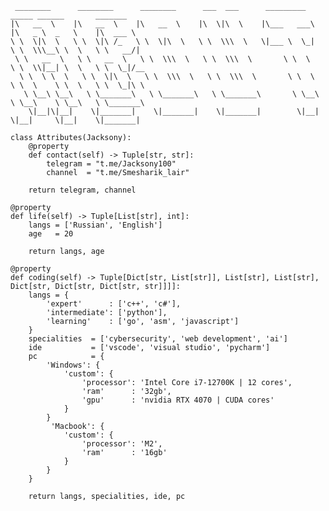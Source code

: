 
     ________      ________      ________      ___  ___      _________        _____ ______       _______      
    |\   __  \    |\   __  \    |\   __  \    |\  \|\  \    |\___   ___\     |\   _ \  _   \    |\  ___ \     
    \ \  \|\  \   \ \  \|\ /_   \ \  \|\  \   \ \  \\\  \   \|___ \  \_|     \ \  \\\__\ \  \   \ \   __/|    
     \ \   __  \   \ \   __  \   \ \  \\\  \   \ \  \\\  \       \ \  \       \ \  \\|__| \  \   \ \  \_|/__  
      \ \  \ \  \   \ \  \|\  \   \ \  \\\  \   \ \  \\\  \       \ \  \       \ \  \    \ \  \   \ \  \_|\ \ 
       \ \__\ \__\   \ \_______\   \ \_______\   \ \_______\       \ \__\       \ \__\    \ \__\   \ \_______\
        \|__|\|__|    \|_______|    \|_______|    \|_______|        \|__|        \|__|     \|__|    \|_______|             
    
    class Attributes(Jacksony):
        @property
        def contact(self) -> Tuple[str, str]:
            telegram = "t.me/Jacksony100"
            channel  = "t.me/Smesharik_lair"
        
        return telegram, channel

    @property
    def life(self) -> Tuple[List[str], int]:
        langs = ['Russian', 'English']
        age   = 20
        
        return langs, age
    
    @property
    def coding(self) -> Tuple[Dict[str, List[str]], List[str], List[str], Dict[str, Dict[str, Dict[str, str]]]]:
        langs = {
            'expert'      : ['c++', 'c#'],
            'intermediate': ['python'],
            'learning'    : ['go', 'asm', 'javascript']
        }
        specialities  = ['cybersecurity', 'web development', 'ai']
        ide           = ['vscode', 'visual studio', 'pycharm']
        pc            = {
            'Windows': {
                'custom': {
                    'processor': 'Intel Core i7-12700K | 12 cores',
                    'ram'      : '32gb',
                    'gpu'      : 'nvidia RTX 4070 | CUDA cores'
                }
            }
             'Macbook': {
                'custom': {
                    'processor': 'M2',
                    'ram'      : '16gb'
                }
            }
        }

        return langs, specialities, ide, pc
